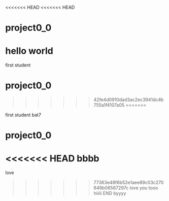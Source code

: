 <<<<<<< HEAD
<<<<<<< HEAD

# project0_0

hello world
=======
first student
# project0_0
>>>>>>> 42fe4d0910dad3ac2ec3941dc4b755a1f4107a05
=======

 first student bat7
# project0_0
<<<<<<< HEAD
bbbb
=======
love
>>>>>>> 77363e48f6b52e1aee89c03c270649b06567297c
love you tooo
hiiiii
END byyyy